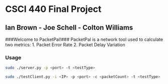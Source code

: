 # CSCI 440 Final Project
## Ian Brown - Joe Schell - Colton Williams ##

###Welcome to PacketPal!###
PacketPal is a network tool used to calculate two metrics:
    1. Packet Error Rate
    2. Packet Delay Variation

### Usage ###
```bash
sudo ./server.py -p <port> -t <testType>
```

```bash
sudo ./testClient.py -i <IP> -p <port> -c <packetCount> -t <testType>
```


